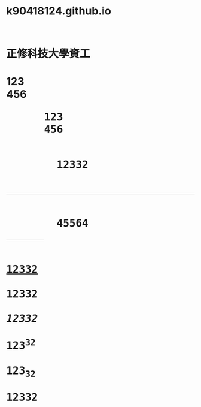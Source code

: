 # k90418124.github.io
<!DOCTYPE html>
<html>
  <head>
    <title></title>
    <meta anme="twitter"content="" charset="utf-8">
  </head>
  <body background="">
  <h1>正修科技大學資工<h1>
    <p>123<br />
    456</p>
    <pre>
      123
      456
      <pre>
        12332
        <hr>
        45564
<hr width="100"align="lefts"size="100"color="blue"color="red">
<u>12332</u><br />
<b>12332</b><br />
<i>12332</i><br />
123<sup>32</sup><br />
123<sub>32</sub><br />
12332<br />

  </body>
</html>

